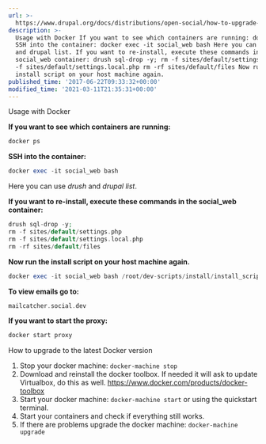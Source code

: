 ```yaml
---
url: >-
  https://www.drupal.org/docs/distributions/open-social/how-to-upgrade-to-the-latest-docker-version
description: >-
  Usage with Docker If you want to see which containers are running: docker ps
  SSH into the container: docker exec -it social_web bash Here you can use drush
  and drupal list. If you want to re-install, execute these commands in the
  social_web container: drush sql-drop -y; rm -f sites/default/settings.php rm
  -f sites/default/settings.local.php rm -rf sites/default/files Now run the
  install script on your host machine again.
published_time: '2017-06-22T09:33:32+00:00'
modified_time: '2021-03-11T21:35:31+00:00'
---
```

Usage with Docker

**If you want to see which containers are running:**

```php
docker ps

```

**SSH into the container:**

```php
docker exec -it social_web bash

```

Here you can use _drush_ and _drupal list_.

**If you want to re-install, execute these commands in the social\_web container:**

```php
drush sql-drop -y;
rm -f sites/default/settings.php
rm -f sites/default/settings.local.php
rm -rf sites/default/files

```

**Now run the install script on your host machine again.**

```php
docker exec -it social_web bash /root/dev-scripts/install/install_script.sh

```

**To view emails go to:**

```php
mailcatcher.social.dev

```

**If you want to start the proxy:**

```php
docker start proxy

```

How to upgrade to the latest Docker version

1. Stop your docker machine: `docker-machine stop`
2. Download and reinstall the docker toolbox. If needed it will ask to update Virtualbox, do this as well. <https://www.docker.com/products/docker-toolbox>
3. Start your docker machine: `docker-machine start` or using the quickstart terminal.
4. Start your containers and check if everything still works.
5. If there are problems upgrade the docker machine: `docker-machine upgrade`
